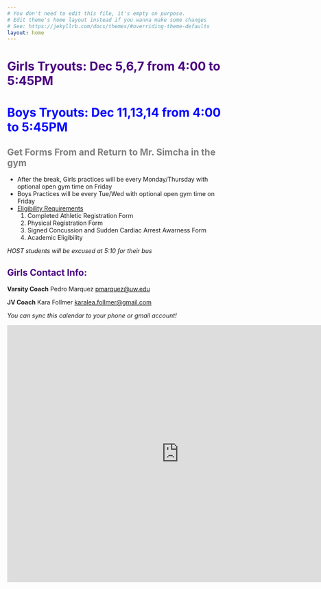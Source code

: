 ```yaml
---
# You don't need to edit this file, it's empty on purpose.
# Edit theme's home layout instead if you wanna make some changes
# See: https://jekyllrb.com/docs/themes/#overriding-theme-defaults
layout: home
---
```


# <span style ="color:indigo">**Girls Tryouts: Dec 5,6,7 from 4:00 to 5:45PM**</span>
# <span style ="color:blue">**Boys Tryouts: Dec 11,13,14 from 4:00 to 5:45PM**</span>

## <span style ="color:gray">**Get Forms From and Return to Mr. Simcha in the gym**</span>

* After the break, Girls practices will be every Monday/Thursday with optional open gym time on Friday
* Boys Practices will be every Tue/Wed with optional open gym time on Friday
* [Eligibility Requirements](https://washingtonms.seattleschools.org/student_activities/athletics)
    1. Completed Athletic Registration Form
    2. Physical Registration Form
    3. Signed Concussion and Sudden Cardiac Arrest Awarness Form
    4. Academic Eligibility
    
_HOST students will be excused at 5:10 for their bus_

## <span style="color:indigo">Girls Contact Info:</span>

**Varsity Coach** Pedro Marquez [pmarquez@uw.edu](mailto:pmarquez@uw.edu)

**JV Coach** Kara Follmer [karalea.follmer@gmail.com](mailto:karalea.follmer@gmail.com)    

*You can sync this calendar to your phone or gmail account!*

<iframe src="https://calendar.google.com/calendar/embed?src=creebg32ivhjuq38ij0t10c1h4%40group.calendar.google.com&ctz=America/Los_Angeles" style="border: 0" width="800" height="600" frameborder="0" scrolling="no"></iframe>

<script>
  (function(i,s,o,g,r,a,m){i['GoogleAnalyticsObject']=r;i[r]=i[r]||function(){
  (i[r].q=i[r].q||[]).push(arguments)},i[r].l=1*new Date();a=s.createElement(o),
  m=s.getElementsByTagName(o)[0];a.async=1;a.src=g;m.parentNode.insertBefore(a,m)
  })(window,document,'script','//www.google-analytics.com/analytics.js','ga');

  ga('create', 'UA-109236415-1', 'auto');
  ga('send', 'pageview');
</script>
